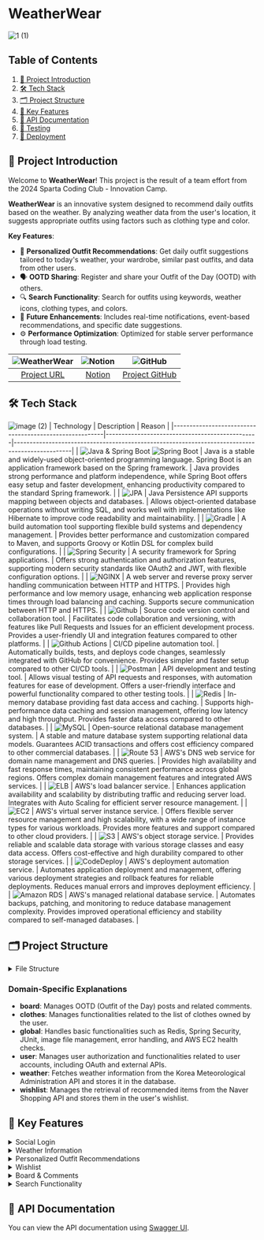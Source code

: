 # WeatherWear
![1 (1)](https://github.com/user-attachments/assets/d7c9202e-c07e-4521-a3a1-86305b9e09e7)

## Table of Contents
1. [📄 Project Introduction](#project-introduction)
2. [🛠️ Tech Stack](#tech-stack)
3. [🗂️ Project Structure](#project-structure)
4. [🌟 Key Features](#key-features)
5. [📑 API Documentation](#api-documentation)
6. [🧪 Testing](#testing)
7. [🚀 Deployment](#deployment)

## 📄 Project Introduction
Welcome to **WeatherWear**! This project is the result of a team effort from the 2024 Sparta Coding Club - Innovation Camp.

**WeatherWear** is an innovative system designed to recommend daily outfits based on the weather. By analyzing weather data from the user's location, it suggests appropriate outfits using factors such as clothing type and color.

**Key Features**:
- 🎯 **Personalized Outfit Recommendations**: Get daily outfit suggestions tailored to today's weather, your wardrobe, similar past outfits, and data from other users.
- 🗣️ **OOTD Sharing**: Register and share your Outfit of the Day (OOTD) with others.
- 🔍 **Search Functionality**: Search for outfits using keywords, weather icons, clothing types, and colors.
- 🚀 **Future Enhancements**: Includes real-time notifications, event-based recommendations, and specific date suggestions.
- ⚙️ **Performance Optimization**: Optimized for stable server performance through load testing.

| ![WeatherWear](https://img.shields.io/badge/-WeatherWear-FFD700?style=for-the-badge&logo=weather&logoColor=white) | ![Notion](https://img.shields.io/badge/-Notion-000000?style=for-the-badge&logo=notion&logoColor=white) | ![GitHub](https://img.shields.io/badge/-GitHub-181717?style=for-the-badge&logo=github&logoColor=white) |
|:-------------------------------------------------:|:-----------------------------------------------------:|:-------------------------------------------------------:|
| [Project URL](https://weatherwearclothing.com/) | [Notion](https://www.notion.so/Weather-Wear-9e4122225f5d446489d14b9a028046f3) | [Project GitHub](https://github.com/WeatherWearTeam) |

## 🛠️ Tech Stack
![image (2)](https://github.com/user-attachments/assets/f4e5e1f7-9609-4245-aa18-b82d43254f53)
| Technology                                             | Description                                    | Reason                                                                                         |
|--------------------------------------------------------|------------------------------------------------|------------------------------------------------------------------------------------------------|
| ![Java & Spring Boot](https://img.shields.io/badge/-Java-ED8B00?style=for-the-badge&logo=java&logoColor=white) ![Spring Boot](https://img.shields.io/badge/-Spring%20Boot-6DB33F?style=for-the-badge&logo=spring&logoColor=white) | Java is a stable and widely-used object-oriented programming language. Spring Boot is an application framework based on the Spring framework. | Java provides strong performance and platform independence, while Spring Boot offers easy setup and faster development, enhancing productivity compared to the standard Spring framework. |
| ![JPA](https://img.shields.io/badge/-JPA-6DB33F?style=for-the-badge&logo=hibernate&logoColor=white) | Java Persistence API supports mapping between objects and databases. | Allows object-oriented database operations without writing SQL, and works well with implementations like Hibernate to improve code readability and maintainability. |
| ![Gradle](https://img.shields.io/badge/-Gradle-02303A?style=for-the-badge&logo=gradle&logoColor=white) | A build automation tool supporting flexible build systems and dependency management. | Provides better performance and customization compared to Maven, and supports Groovy or Kotlin DSL for complex build configurations. |
| ![Spring Security](https://img.shields.io/badge/-Spring%20Security-6DB33F?style=for-the-badge&logo=springsecurity&logoColor=white) | A security framework for Spring applications. | Offers strong authentication and authorization features, supporting modern security standards like OAuth2 and JWT, with flexible configuration options. |
| ![NGINX](https://img.shields.io/badge/-NGINX-009639?style=for-the-badge&logo=nginx&logoColor=white) | A web server and reverse proxy server handling communication between HTTP and HTTPS. | Provides high performance and low memory usage, enhancing web application response times through load balancing and caching. Supports secure communication between HTTP and HTTPS. |
| ![Github](https://img.shields.io/badge/-Github-181717?style=for-the-badge&logo=github&logoColor=white) | Source code version control and collaboration tool. | Facilitates code collaboration and versioning, with features like Pull Requests and Issues for an efficient development process. Provides a user-friendly UI and integration features compared to other platforms. |
| ![Github Actions](https://img.shields.io/badge/-Github%20Actions-2088FF?style=for-the-badge&logo=githubactions&logoColor=white) | CI/CD pipeline automation tool. | Automatically builds, tests, and deploys code changes, seamlessly integrated with GitHub for convenience. Provides simpler and faster setup compared to other CI/CD tools. |
| ![Postman](https://img.shields.io/badge/-Postman-FF6C37?style=for-the-badge&logo=postman&logoColor=white) | API development and testing tool. | Allows visual testing of API requests and responses, with automation features for ease of development. Offers a user-friendly interface and powerful functionality compared to other testing tools. |
| ![Redis](https://img.shields.io/badge/-Redis-DC382D?style=for-the-badge&logo=redis&logoColor=white) | In-memory database providing fast data access and caching. | Supports high-performance data caching and session management, offering low latency and high throughput. Provides faster data access compared to other databases. |
| ![MySQL](https://img.shields.io/badge/-MySQL-4479A1?style=for-the-badge&logo=mysql&logoColor=white) | Open-source relational database management system. | A stable and mature database system supporting relational data models. Guarantees ACID transactions and offers cost efficiency compared to other commercial databases. |
| ![Route 53](https://img.shields.io/badge/-AWS%20Route%2053-FF9900?style=for-the-badge&logo=amazonaws&logoColor=white) | AWS's DNS web service for domain name management and DNS queries. | Provides high availability and fast response times, maintaining consistent performance across global regions. Offers complex domain management features and integrated AWS services. |
| ![ELB](https://img.shields.io/badge/-AWS%20ELB-FF9900?style=for-the-badge&logo=amazonaws&logoColor=white) | AWS's load balancer service. | Enhances application availability and scalability by distributing traffic and reducing server load. Integrates with Auto Scaling for efficient server resource management. |
| ![EC2](https://img.shields.io/badge/-AWS%20EC2-FF9900?style=for-the-badge&logo=amazonaws&logoColor=white) | AWS's virtual server instance service. | Offers flexible server resource management and high scalability, with a wide range of instance types for various workloads. Provides more features and support compared to other cloud providers. |
| ![S3](https://img.shields.io/badge/-AWS%20S3-FF9900?style=for-the-badge&logo=amazonaws&logoColor=white) | AWS's object storage service. | Provides reliable and scalable data storage with various storage classes and easy data access. Offers cost-effective and high durability compared to other storage services. |
| ![CodeDeploy](https://img.shields.io/badge/-AWS%20CodeDeploy-FF9900?style=for-the-badge&logo=amazonaws&logoColor=white) | AWS's deployment automation service. | Automates application deployment and management, offering various deployment strategies and rollback features for reliable deployments. Reduces manual errors and improves deployment efficiency. |
| ![Amazon RDS](https://img.shields.io/badge/-AWS%20RDS-FF9900?style=for-the-badge&logo=amazonaws&logoColor=white) | AWS's managed relational database service. | Automates backups, patching, and monitoring to reduce database management complexity. Provides improved operational efficiency and stability compared to self-managed databases. |

## 🗂️ Project Structure
<details>
<summary>File Structure</summary>
<pre>
src
 ├── 📂main
 │    ├── 📂java
 │    └── 📂resources
 │         └── 📜application.properties
 ├── 📂board
 │    ├── 📂dto
 │    ├── 📂entity
 │    ├── 📂repository
 │    └── 📂service
 ├── 📂clothes
 │    ├── 📂dto
 │    ├── 📂entity
 │    ├── 📂enums
 │    ├── 📂repository
 │    └── 📂service
 ├── 📂global
 │    ├── 📂config
 │    ├── 📂dto
 │    ├── 📂filter
 │    ├── 📂handler
 │    ├── 📂security
 │    └── 📂service
 ├── 📂user
 │    ├── 📂controller
 │    ├── 📂dto
 │    ├── 📂entity
 │    ├── 📂enums
 │    ├── 📂repository
 │    ├── 📂service
 │    └── 📂utils
 ├── 📂weather
 │    ├── 📂controller
 │    ├── 📂dto
 │    ├── 📂entity
 │    ├── 📂repository
 │    └── 📂service
 ├── 📂wishlist
 │    ├── 📂dto
 │    ├── 📂entity
 │    ├── 📂repository
 │    └── 📂service
 └── 📜WeatherWearApplication.java
</pre>
</details>

### Domain-Specific Explanations
- **board**: Manages OOTD (Outfit of the Day) posts and related comments.
- **clothes**: Manages functionalities related to the list of clothes owned by the user.
- **global**: Handles basic functionalities such as Redis, Spring Security, JUnit, image file management, error handling, and AWS EC2 health checks.
- **user**: Manages user authorization and functionalities related to user accounts, including OAuth and external APIs.
- **weather**: Fetches weather information from the Korea Meteorological Administration API and stores it in the database.
- **wishlist**: Manages the retrieval of recommended items from the Naver Shopping API and stores them in the user's wishlist.

## 🌟 Key Features

<details>
<summary>Social Login</summary>
<ul>
    <li> 👉 Social login functionality is available to alleviate the inconvenience caused during the registration process.</li>
</ul>
<img src="https://github.com/user-attachments/assets/4616e8be-3dd1-4e98-852c-8b15b9690300" alt="Social Login GIF">
</details>

<details>
<summary>Weather Information</summary>
<ul>
    <li>👉 Weather information can be obtained based on the user's location. You can choose or search for a desired area through Kakao Map to get weather information for that region. This feature provides a briefing on today's weather and recommends clothing suitable for the temperature.</li>
</ul>
<img width="1424" alt="스크린샷 2024-08-17 오후 4 33 54" src="https://github.com/user-attachments/assets/f1a7d44d-0acd-49dc-abbc-a7b11d611aba">
<img width="1425" alt="스크린샷 2024-08-17 오후 4 32 28" src="https://github.com/user-attachments/assets/2b8ee837-1568-45d5-8dc5-83989e7bd566">
<img width="1428" alt="스크린샷 2024-08-17 오후 4 29 11" src="https://github.com/user-attachments/assets/bbd04119-00e6-40a6-a50e-daa7bb79aa1b">
</details>

<details>
<summary>Personalized Outfit Recommendations</summary>
<ul>
    <li>👉 Before going out, get personalized outfit recommendations based on today's weather data, the clothes registered in your wardrobe, similar outfits worn in similar weather, and data from other users.</li>
</ul> 
<img src="https://github.com/user-attachments/assets/4fdd56ae-1c72-42d3-b8e8-74b61cdf0910">
</details>

<details>
<summary>Wishlist</summary>
<ul>
    <li>👉 Based on Naver Shopping API, recommend clothes suitable for the current weather. Favorite items can be saved to a wishlist. The wishlist provides information and purchase links for convenient shopping.</li>
</ul>
<img src="https://github.com/user-attachments/assets/69808e08-26b5-4119-822d-775160f1b3c9">
</details>

<details>
<summary>Board & Comments</summary>
<ul>
    <li>👉 Users can register and share their Outfit of the Day (OOTD) with others. Comments can be freely added to the posts.</li>
</ul>
<img src="https://github.com/user-attachments/assets/f07f940d-5523-4eab-89fb-da3aa715c71c" alt="Board & Comments GIF">
<img src="https://github.com/user-attachments/assets/1589a0d5-76b9-45d1-a504-27089fd86d36" alt="Comments GIF">
</details>

<details>
<summary>Search Functionality</summary>
<ul>
    <li>👉 Search functionality to find desired information easily with keywords, weather icons, and clothing types/colors to enhance the search experience.</li>
</ul>
<img src="https://github.com/user-attachments/assets/2cd8ae06-b5b3-4371-9660-db93f0669c9c" alt="Board & Comments GIF">
<img src="https://github.com/user-attachments/assets/5cbb9f41-6272-4ab0-94a1-ab4c3c57978a" alt="Board & Comments GIF">
</details>

## 📑 API Documentation
You can view the API documentation using [Swagger UI](http://localhost:8080/swagger-ui.html).

